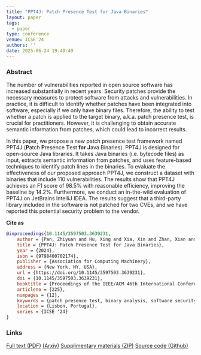 ```yaml
---
title: "PPT4J: Patch Presence Test for Java Binaries"
layout: paper
tags:
  - paper
type: conference
venue: ICSE'24
authors: ''
date: 2025-06-24 19:40:49
---
```


### Abstract

The number of vulnerabilities reported in open source software has increased substantially in recent years. Security patches provide the necessary measures to protect software from attacks and vulnerabilities. In practice, it is difficult to identify whether patches have been integrated into software, especially if we only have binary files. Therefore, the ability to test whether a patch is applied to the target binary, a.k.a. patch presence test, is crucial for practitioners. However, it is challenging to obtain accurate semantic information from patches, which could lead to incorrect results.

In this paper, we propose a new patch presence test framework named PPT4J (**P**atch **P**resence **T**est **for** **J**ava Binaries). PPT4J is designed for open-source Java libraries. It takes Java binaries (i.e. bytecode files) as input, extracts semantic information from patches, and uses feature-based techniques to identify patch lines in the binaries. To evaluate the effectiveness of our proposed approach PPT4J, we construct a dataset with binaries that include 110 vulnerabilities. The results show that PPT4J achieves an F1 score of 98.5% with reasonable efficiency, improving the baseline by 14.2%. Furthermore, we conduct an in-the-wild evaluation of PPT4J on JetBrains IntelliJ IDEA. The results suggest that a third-party library included in the software is not patched for two CVEs, and we have reported this potential security problem to the vendor.

**Cite as**
```bibtex
@inproceedings{10.1145/3597503.3639231,
    author = {Pan, Zhiyuan and Hu, Xing and Xia, Xin and Zhan, Xian and Lo, David and Yang, Xiaohu},
    title = {PPT4J: Patch Presence Test for Java Binaries},
    year = {2024},
    isbn = {9798400702174},
    publisher = {Association for Computing Machinery},
    address = {New York, NY, USA},
    url = {https://doi.org/10.1145/3597503.3639231},
    doi = {10.1145/3597503.3639231},
    booktitle = {Proceedings of the IEEE/ACM 46th International Conference on Software Engineering},
    articleno = {225},
    numpages = {12},
    keywords = {patch presence test, binary analysis, software security},
    location = {Lisbon, Portugal},
    series = {ICSE '24}
}
```

### Links
[Full text (PDF)](/files/link_to_file.pdf) [(Arxiv)](https://arxiv.org/abs/arxiv_doi)
[Supplimentary materials (ZIP)](/files/link_to_file.zip)
[Source code (Github)](https://github.com/)